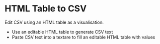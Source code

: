 # HTML Table to CSV

Edit CSV using an HTML table as a visualisation.  

* Use an editable HTML table to generate CSV text
* Paste CSV text into a textare to fill an editable HTML table with values
